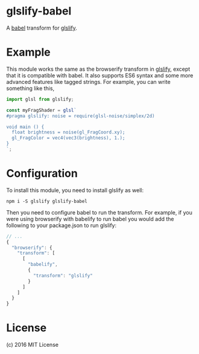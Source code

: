 glslify-babel
=============
A [babel](https://babeljs.io/) transform for [glslify](https://github.com/stackgl/glslify).

# Example
This module works the same as the browserify transform in [glslify](https://github.com/stackgl/glslify), except that it is compatible with babel.  It also supports ES6 syntax and some more advanced features like tagged strings.  For example, you can write something like this,

```javascript
import glsl from glslify;

const myFragShader = glsl`
#pragma glslify: noise = require(glsl-noise/simplex/2d)

void main () {
  float brightness = noise(gl_FragCoord.xy);
  gl_FragColor = vec4(vec3(brightness), 1.);
}
`;
```

# Configuration
To install this module, you need to install glslify as well:

```
npm i -S glslify glslify-babel
```

Then you need to configure babel to run the transform.  For example, if you were using browserify with babelify to run babel you would add the following to your package.json to run glslify:

```javascript
// ...
{
  "browserify": {
    "transform": [
      [
        "babelify",
        {
          "transform": "glslify"
        }
      ]
    ]
  }
}
```

# License
(c) 2016 MIT License
